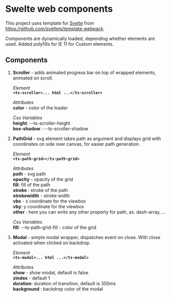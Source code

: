 
# Swelte web components

This project uses template for [Svelte](https://svelte.dev) from https://github.com/sveltejs/template-webpack.

Components are dynamically loaded, depending whether elements are used. Added polyfills for IE 11 for Custom elements.

## Components

1.  **Scroller** - adds animated progress bar on top of wrapped elements, animated on scroll. 

	*Element*<br/>
  **`<ts-scroller>... html ...</ts-scroller>`**

	*Attributes*<br/>
	**color** - color of the loader
	
	*Css Variables*<br/>
	**height**:  --ts-scroller-height<br/>
	**box-shadow** : --ts-scroller-shadow<br/>
	
2.  **PathGrid** - svg element takes path as argument and displays grid with coordinates on side over canvas, for easier path generation.

	*Element*<br/>
  **`<ts-path-grid></ts-path-grid>`**

	*Attributes*<br/>
	**path** - svg path <br/>
	**opacity** - opacity of the grid<br/>
	**fill**:  fill of the path<br/>
	**stroke** : stroke of the path<br/>
	**strokewidth** - stroke width<br/>
	**vbx** - x coordinate for the viewbox<br/>
	**vby**:  y coordinate for the viewbox<br/>
	**other** : here you can write any other property for path, as. dash-array, ...
	
	*Css Variables*<br/>
	**fill**:  --ts-path-grid-fill - color of the grid<br/>
	
3.  **Modal** - simple modal wrapper, dispatches event on close. With close activated when clicked on backdrop.

	*Element*<br/>
  **`<ts-modal>... html ...</ts-modal>`**

	*Attributes* <br/>
	**show** - show modal, default is false<br/>
	**zindex** - default 1<br/>
	**duration**:  duration of transition, default is 350ms<br/>
	**background** : backdrop color of the modal<br/>